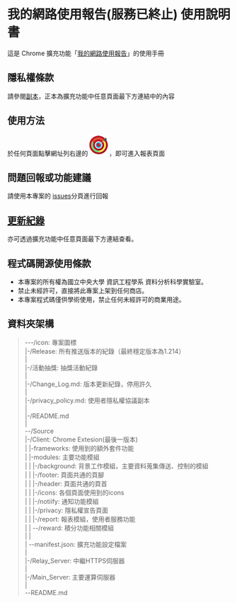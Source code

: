 # 我的網路使用報告(服務已終止) 使用說明書
這是 Chrome 擴充功能「[我的網路使用報告](https://chrome.google.com/webstore/detail/anepijmkiffdjchfonbcnngnkogjllhg/)」的使用手冊

## 隱私權條款
請參閱[副本](./privacy_policy.md)，正本為擴充功能中任意頁面最下方連結中的內容

## 使用方法
於任何頁面點擊網址列右邊的![圖示](./icon/icon48.png)，即可進入報表頁面

## 問題回報或功能建議
請使用本專案的 [issues](https://github.com/ncu-dart/MySafariReport/issues)分頁進行回報

## [更新紀錄](./Change_Log.md)
亦可透過擴充功能中任意頁面最下方連結查看。

## 程式碼開源使用條款
- 本專案的所有權為國立中央大學 資訊工程學系 資料分析科學實驗室。
- 禁止未經許可，直接將此專案上架到任何商店。
- 本專案程式碼僅供學術使用，禁止任何未經許可的商業用途。

## 資料夾架構
>---/icon: 專案圖標  
> |-/Release: 所有推送版本的紀錄（最終穩定版本為1.214）  
> |  
> |-/活動抽獎: 抽獎活動紀錄  
> |  
> |-/Change_Log.md: 版本更新紀錄，停用許久  
> |  
> |-/privacy_policy.md: 使用者隱私權協議副本  
> |  
> |-/README.md  
> |  
> --/Source  
>    |-/Client: Chrome Extesion(最後一版本)  
>    |   |-frameworks: 使用到的額外套件功能  
>    |   |-modules: 主要功能模組  
>    |   |   |-/background: 背景工作模組，主要資料蒐集傳送、控制的模組  
>    |   |   |-/footer: 頁面共通的頁腳  
>    |   |   |-/header: 頁面共通的頁首  
>    |   |   |-/icons: 各個頁面使用到的icons  
>    |   |   |-/notiify: 通知功能模組  
>    |   |   |-/privacy: 隱私權宣告頁面  
>    |   |   |-/report: 報表模組，使用者服務功能  
>    |   |   --/reward: 積分功能相關模組  
>    |   |  
>    |   --manifest.json: 擴充功能設定檔案  
>    |  
>    |-/Relay_Server: 中繼HTTPS伺服器  
>    |  
>    |-/Main_Server: 主要運算伺服器  
>    |  
>    --README.md  
